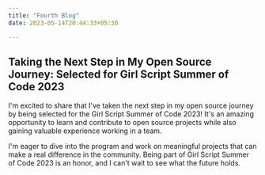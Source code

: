 ```yaml
---
title: "Fourth Blog"
date: 2023-05-14T20:44:33+05:30

---
```

## **Taking the Next Step in My Open Source Journey: Selected for Girl Script Summer of Code 2023** ##
I'm excited to share that I've taken the next step in my open source journey by being selected for the Girl Script Summer of Code 2023! It's an amazing opportunity to learn and contribute to open source projects while also gaining valuable experience working in a team.

I'm eager to dive into the program and work on meaningful projects that can make a real difference in the community. Being part of Girl Script Summer of Code 2023 is an honor, and I can't wait to see what the future holds.
